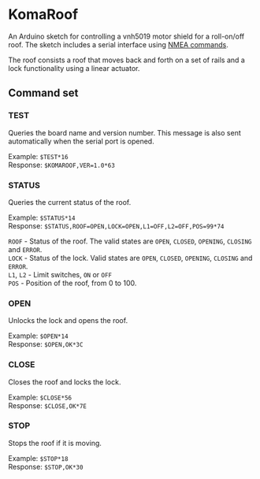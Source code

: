 # KomaRoof

An Arduino sketch for controlling a vnh5019 motor shield for a roll-on/off roof. The sketch includes a serial interface using [NMEA commands](http://www.hhhh.org/wiml/proj/nmeaxor.html).

The roof consists a roof that moves back and forth on a set of rails and a lock functionality using a linear actuator.

## Command set

### TEST

Queries the board name and version number. This message is also sent automatically when the serial port is opened.

Example: `$TEST*16`  
Response: `$KOMAROOF,VER=1.0*63`

### STATUS

Queries the current status of the roof.

Example: `$STATUS*14`  
Response: `$STATUS,ROOF=OPEN,LOCK=OPEN,L1=OFF,L2=OFF,POS=99*74`

`ROOF` - Status of the roof. The valid states are `OPEN`, `CLOSED`, `OPENING`, `CLOSING` and `ERROR`.  
`LOCK` - Status of the lock. Valid states are `OPEN`, `CLOSED`, `OPENING`, `CLOSING` and `ERROR`.  
`L1`, `L2` - Limit switches, `ON` or `OFF`  
`POS` - Position of the roof, from 0 to 100.

### OPEN

Unlocks the lock and opens the roof.

Example: `$OPEN*14`  
Response: `$OPEN,OK*3C`  

### CLOSE

Closes the roof and locks the lock.

Example: `$CLOSE*56`  
Response: `$CLOSE,OK*7E`  

### STOP

Stops the roof if it is moving.

Example: `$STOP*18`  
Response: `$STOP,OK*30`  
